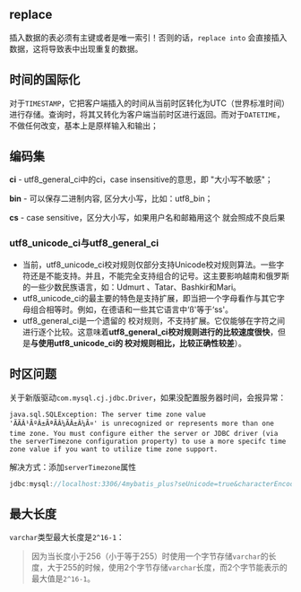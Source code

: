 ## replace

插入数据的表必须有主键或者是唯一索引！否则的话，`replace into` 会直接插入数据，这将导致表中出现重复的数据。  

## 时间的国际化

对于`TIMESTAMP`，它把客户端插入的时间从当前时区转化为UTC（世界标准时间）进行存储。查询时，将其又转化为客户端当前时区进行返回。而对于`DATETIME`，不做任何改变，基本上是原样输入和输出；

## 编码集

**ci** - utf8_general_ci中的ci，case insensitive的意思，即 "大小写不敏感"；

**bin** - 可以保存二进制内容, 区分大小写，比如：utf8_bin；

**cs** - case sensitive，区分大小写，如果用户名和邮箱用这个 就会照成不良后果

### utf8_unicode_ci与utf8_general_ci

* 当前，utf8_unicode_ci校对规则仅部分支持Unicode校对规则算法。一些字符还是不能支持。并且，不能完全支持组合的记号。这主要影响越南和俄罗斯的一些少数民族语言，如：Udmurt 、Tatar、Bashkir和Mari。
* utf8_unicode_ci的最主要的特色是支持扩展，即当把一个字母看作与其它字母组合相等时。例如，在德语和一些其它语言中‘ß'等于‘ss'。
* utf8_general_ci是一个遗留的 校对规则，不支持扩展。它仅能够在字符之间进行逐个比较。这意味着**utf8_general_ci校对规则进行的比较速度很快**，但是**与使用utf8_unicode_ci的 校对规则相比，比较正确性较差**）。



## 时区问题

关于新版驱动`com.mysql.cj.jdbc.Driver`，如果没配置服务器时间，会报异常：

```
java.sql.SQLException: The server time zone value 'ÃÃÂ¹ÃºÂ±ÃªÃÂ¼ÃÂ±Â¼Ã¤' is unrecognized or represents more than one time zone. You must configure either the server or JDBC driver (via the serverTimezone configuration property) to use a more specifc time zone value if you want to utilize time zone support.
```

解决方式：添加`serverTimezone`属性

```java
jdbc:mysql://localhost:3306/4mybatis_plus?seUnicode=true&characterEncoding=UTF-8&serverTimezone=UTC
```


## 最大长度
`varchar`类型最大长度是`2^16-1`：
> 因为当长度小于256（小于等于255）时使用一个字节存储`varchar`的长度，大于255的时候，使用2个字节存储`varchar`长度，而2个字节能表示的最大值是`2^16-1`。
